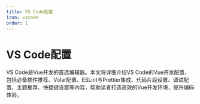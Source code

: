```yaml
---
title: VS Code配置
icon: vscode
order: 1
---
```


# VS Code配置

VS Code是Vue开发的首选编辑器。本文将详细介绍VS Code的Vue开发配置，包括必备插件推荐、Volar配置、ESLint与Prettier集成、代码片段设置、调试配置、主题推荐、快捷键设置等内容，帮助读者打造高效的Vue开发环境，提升编码体验。
